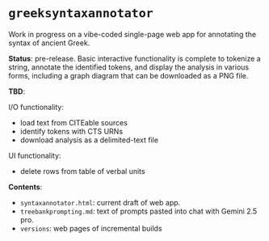 # `greeksyntaxannotator`

Work in progress on a vibe-coded single-page web app for annotating the syntax of ancient Greek.

**Status**: pre-release. Basic interactive functionality is complete to tokenize a string, annotate the identified tokens, and display the analysis in various forms, including a graph diagram that can be downloaded as a PNG file.

**TBD**:


I/O functionality:

- load text from CITEable sources
- identify tokens with CTS URNs
- download analysis as a delimited-text file

UI functionality:

- delete rows from table of verbal units

**Contents**:

- `syntaxannotator.html`: current draft of web app.
- `treebankprompting.md`: text of prompts pasted into chat with Gemini 2.5 pro.
- `versions`: web pages of incremental builds


